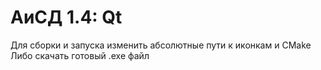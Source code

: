 # АиСД 1.4: Qt

Для сборки и запуска изменить абсолютные пути к иконкам и CMake
Либо скачать готовый .exe файл
